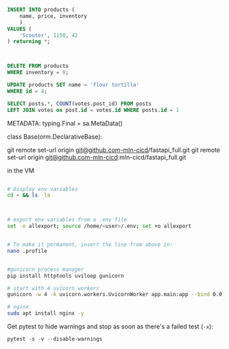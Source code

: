 


```sql

INSERT INTO products (
	name, price, inventory
	)
VALUES (
	'Scooter', 1150, 42
) returning *;



DELETE FROM products
WHERE inventory = 0;

UPDATE products SET name = 'flour tortilla'
WHERE id = 4;

SELECT posts.*, COUNT(votes.post_id) FROM posts
LEFT JOIN votes on post.id = votes.id WHERE posts.id = 1
```



METADATA: typing.Final = sa.MetaData()


class Base(orm.DeclarativeBase):



git remote set-url origin git@github.com-mln-cicd/fastapi_full.git
git remote set-url origin git@github.com-mln-cicd:mln-cicd/fastapi_full.git



in the VM

```sh

# Display env variables
cd ~ && ls -la



# export env variables from a .env file
set -o allexport; source /home/<user>/.env; set +o allexport


# To make it permanent, insert the line from above in:
nano .profile


#gunicorn process manager
pip install httptools uviloop gunicorn

# start with 4 uvicorn workers
gunicorn -w 4 -k uvicorn.workers.UvicornWorker app.main:app --bind 0.0.0.0:80

# nginx
sudo apt install nginx -y

```

Get pytest to hide warnings and stop as soon as there's a failed test (`-x`):
```py
pytest -s -v --disable-warnings
```
